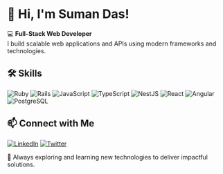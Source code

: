 # 👋 Hi, I'm Suman Das!

💻 **Full-Stack Web Developer**  
I build scalable web applications and APIs using modern frameworks and technologies.

## 🛠️ Skills

![Ruby](https://img.shields.io/badge/-Ruby-CC342D?logo=ruby&logoColor=white)
![Rails](https://img.shields.io/badge/-Rails-CC0000?logo=rubyonrails&logoColor=white)
![JavaScript](https://img.shields.io/badge/-JavaScript-F7DF1E?logo=javascript&logoColor=black&style=flat)
![TypeScript](https://img.shields.io/badge/-TypeScript-3178C6?logo=typescript&logoColor=white&style=flat)
![NestJS](https://img.shields.io/badge/-NestJS-E0234E?logo=nestjs&logoColor=white)
![React](https://img.shields.io/badge/-React-61DAFB?logo=react&logoColor=white)
![Angular](https://img.shields.io/badge/-Angular-DD0031?logo=angular&logoColor=white)
![PostgreSQL](https://img.shields.io/badge/-PostgreSQL-336791?logo=postgresql&logoColor=white)

## 📫 Connect with Me

[![LinkedIn](https://img.shields.io/badge/-LinkedIn-0077B5?logo=linkedin&logoColor=white&style=flat)](https://www.linkedin.com/in/suman-das-9068b5142/)
[![Twitter](https://img.shields.io/badge/-Twitter-1DA1F2?logo=twitter&logoColor=white&style=flat)](https://twitter.com/Suman07396436)

🎯 Always exploring and learning new technologies to deliver impactful solutions.  

